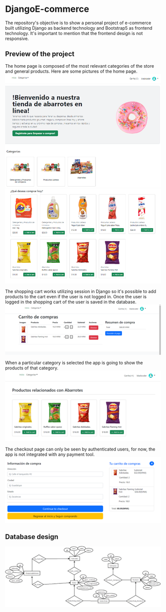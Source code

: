 # DjangoE-commerce
The repository's objective is to show a personal project of e-commerce built utilizing Django as backend technology and Bootstrap5 as frontend technology. It's important to mention that the frontend design is not responsive.

## Preview of the project
The home page is composed of the most relevant categories of the store and general products. Here are some pictures of the home page.
![index_P1.png](static/images/index_P1.png)
![index_P2.png](static/images/index_P2.png)

The shopping cart works utilizing session in Django so it's possible to add products to the cart even if the user is not logged in. Once the user is logged in the shopping cart of the user is saved in the database.
![ShoppingCart.png](static/images/ShoppingCart.png)

When a particular category is selected the app is going to show the products of that category.
![Category.png](static/images/Category.png)

The checkout page can only be seen by authenticated users, for now, the app is not integrated with any payment tool.
![Checkout.png](static/images/Checkout.png)

## Database design
![DiagramaER_E-comerce.png](static/images/DiagramaER_E-comerce.png)

